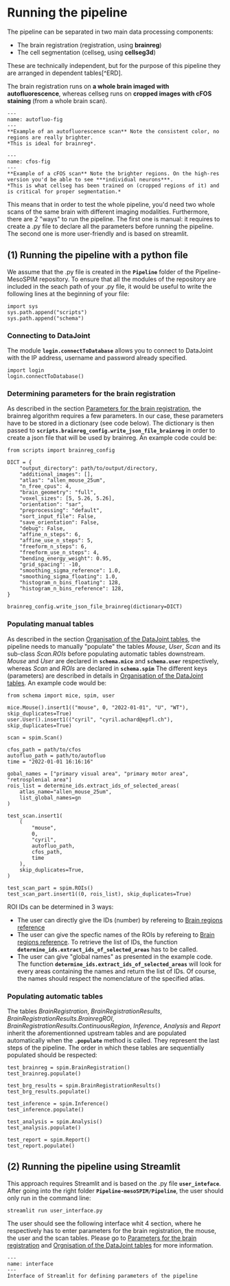 # Running the pipeline

The pipeline can be separated in two main data processing components:

- The brain registration (registration, using **brainreg**)
- The cell segmentation (cellseg, using **cellseg3d**)

These are technically independent, but for the purpose of this pipeline they are arranged in dependent tables[^ERD].

The brain registration runs on **a whole brain imaged with autofluorescence**,
whereas cellseg runs on **cropped images with cFOS staining** (from a whole brain scan).

```{figure} ./images/autofluo.png
---
name: autofluo-fig
---
**Example of an autofluorescence scan** Note the consistent color, no regions are really brighter.
*This is ideal for brainreg*.
```

```{figure} ./images/cfos_whole.png
---
name: cfos-fig
---
**Example of a cFOS scan** Note the brighter regions. On the high-res version you'd be able to see ***individual neurons***.
*This is what cellseg has been trained on (cropped regions of it) and is critical for proper segmentation.*
```

This means that in order to test the whole pipeline, you'd need two whole scans of the same brain with different imaging modalities. Furthermore, there are 2 "ways" to run the pipeline. The first one is manual: it requires to create a .py file to declare all the parameters before running the pipeline. The second one is more user-friendly and is based on streamlit.


## (1) Running the pipeline with a python file

We assume that the .py file is created in the **```Pipeline```** folder of the Pipeline-MesoSPIM repository. To ensure that all the modules of the repository are included in the seach path of your .py file, it would be useful to write the following lines at the beginning of your file:

```
import sys
sys.path.append("scripts")
sys.path.append("schema")
```

### Connecting to DataJoint

The module **```login.connectToDatabase```** allows you to connect to DataJoint with the IP address, username and password already specified.

```
import login
login.connectToDatabase()
```

### Determining parameters for the brain registration

As described in the section [Parameters for the brain registration](parameters_brainreg.md), the brainreg algorithm requires a few parameters. In our case, these parameters have to be stored in a dictionary (see code below). The dictionary is then passed to **```scripts.brainreg_config.write_json_file_brainreg```** in order to create a json file that will be used by brainreg. An example code could be:

```
from scripts import brainreg_config

DICT = {
    "output_directory": path/to/output/directory,
    "additional_images": [],
    "atlas": "allen_mouse_25um",
    "n_free_cpus": 4,
    "brain_geometry": "full",
    "voxel_sizes": [5, 5.26, 5.26],
    "orientation": "sar",
    "preprocessing": "default",
    "sort_input_file": False,
    "save_orientation": False,
    "debug": False,
    "affine_n_steps": 6,
    "affine_use_n_steps": 5,
    "freeform_n_steps": 6,
    "freeform_use_n_steps": 4,
    "bending_energy_weight": 0.95,
    "grid_spacing": -10,
    "smoothing_sigma_reference": 1.0,
    "smoothing_sigma_floating": 1.0,
    "histogram_n_bins_floating": 128,
    "histogram_n_bins_reference": 128,
}

brainreg_config.write_json_file_brainreg(dictionary=DICT)
```

### Populating manual tables

As described in the section [Organisation of the DataJoint tables](datajoint_tables.md), the pipeline needs to manually "populate" the tables *Mouse*, *User*, *Scan* and its sub-class *Scan.ROIs* before populating automatic tables downstream. *Mouse* and *User* are declared in **```schema.mice```** and **```schema.user```** respectively, whereas *Scan* and *ROIs* are declared in **```schema.spim```**  The different keys (parameters) are described in details in [Organisation of the DataJoint tables](datajoint_tables.md). An example code would be:

```
from schema import mice, spim, user

mice.Mouse().insert1(("mouse", 0, "2022-01-01", "U", "WT"), skip_duplicates=True)
user.User().insert1(("cyril", "cyril.achard@epfl.ch"), skip_duplicates=True)

scan = spim.Scan()

cfos_path = path/to/cfos
autofluo_path = path/to/autofluo
time = "2022-01-01 16:16:16"

gobal_names = ["primary visual area", "primary motor area", "retrosplenial area"]
rois_list = determine_ids.extract_ids_of_selected_areas(
    atlas_name="allen_mouse_25um",
    list_global_names=gn
)

test_scan.insert1(
    (
        "mouse",
        0,
        "cyril",
        autofluo_path,
        cfos_path,
        time
    ),
    skip_duplicates=True,
)

test_scan_part = spim.ROIs()
test_scan_part.insert1((0, rois_list), skip_duplicates=True)
```

ROI IDs can be determined in 3 ways:
- The user can directly give the IDs (number) by refereing to [Brain regions reference](brainreg_atlas_ref.ipynb)
- The user can give the specfic names of the ROIs by refereing to [Brain regions reference](brainreg_atlas_ref.ipynb). To retrieve the list of IDs, the function **```determine_ids.extract_ids_of_selected_areas```** has to be called.
- The user can give "global names" as presented in the example code. The function **```determine_ids.extract_ids_of_selected_areas```** will look for every areas containing the names and return the list of IDs. Of course, the names should respect the nomenclature of the specified atlas.


### Populating automatic tables

The tables *BrainRegistration*, *BrainRegistrationResults*, *BrainRegistrationResults.BrainregROI*, *BrainRegistrationResults.ContinuousRegion*, *Inference*, *Analysis* and *Report* inherit the aforementionned upstream tables and are populated automatically when the **```.populate```** method is called. They represent the last steps of the pipeline. The order in which these tables are sequentially populated should be respected:

```
test_brainreg = spim.BrainRegistration()
test_brainreg.populate()

test_brg_results = spim.BrainRegistrationResults()
test_brg_results.populate()

test_inference = spim.Inference()
test_inference.populate()

test_analysis = spim.Analysis()
test_analysis.populate()

test_report = spim.Report()
test_report.populate()
```

## (2) Running the pipeline using Streamlit

This approach requires Streamlit and is based on the .py file **```user_inteface```**. After going into the right folder **```Pipeline-mesoSPIM/Pipeline```**, the user should only run in the command line:

```
streamlit run user_interface.py
```

The user should see the following interface whit 4 section, where he respectively has to enter parameters for the brain registration, the mouse, the user and the scan tables. Please go to [Parameters for the brain registration](parameters_brainreg.md) and [Orgnisation of the DataJoint tables](datajoint_tables.md) for more information.

```{figure} ./images/streamlit.png
---
name: interface
---
Interface of Streamlit for defining parameters of the pipeline
```

